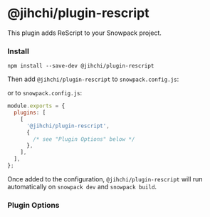 # @jihchi/plugin-rescript

This plugin adds ReScript to your Snowpack project.

### Install

```
npm install --save-dev @jihchi/plugin-rescript
```

Then add `@jihchi/plugin-rescript` to `snowpack.config.js`:

or to `snowpack.config.js`:

```js
module.exports = {
  plugins: [
    [
      '@jihchi/plugin-rescript',
      {
        /* see "Plugin Options" below */
      },
    ],
  ],
};
```

Once added to the configuration, `@jihchi/plugin-rescript` will run automatically on `snowpack dev` and `snowpack build`.

### Plugin Options
